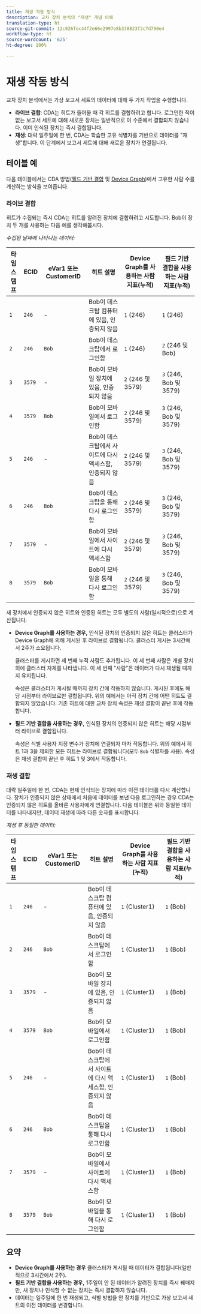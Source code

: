 ```yaml
---
title: 재생 작동 방식
description: 교차 장치 분석의 "재생" 개념 이해
translation-type: ht
source-git-commit: 12c026fec44f2e66e2997e8b338823f2c7d790e4
workflow-type: ht
source-wordcount: '625'
ht-degree: 100%

---
```



# 재생 작동 방식

교차 장치 분석에서는 가상 보고서 세트의 데이터에 대해 두 가지 작업을 수행합니다.

* **라이브 결합**: CDA는 히트가 들어올 때 각 히트를 결합하려고 합니다. 로그인한 적이 없는 보고서 세트에 대해 새로운 장치는 일반적으로 이 수준에서 결합되지 않습니다. 이미 인식된 장치는 즉시 결합됩니다.
* **재생**: 대략 일주일에 한 번, CDA는 학습한 고유 식별자를 기반으로 데이터를 &quot;재생&quot;합니다. 이 단계에서 보고서 세트에 대해 새로운 장치가 연결됩니다.

## 테이블 예

다음 테이블에서는 CDA 방법([필드 기반 결합](field-based-stitching.md) 및 [Device Graph](device-graph.md))에서 고유한 사람 수를 계산하는 방식을 보여줍니다.

### 라이브 결합

히트가 수집되는 즉시 CDA는 히트를 알려진 장치에 결합하려고 시도합니다. Bob이 장치 두 개를 사용하는 다음 예를 생각해봅시다.

*수집된 날짜에 나타나는 데이터:*

| 타임스탬프 | ECID | eVar1 또는 CustomerID | 히트 설명 | Device Graph를 사용하는 사람 지표(누적) | 필드 기반 결합을 사용하는 사람 지표(누적) |
| --- | --- | --- | --- | --- | --- |
| `1` | `246` | - | Bob이 데스크탑 컴퓨터에 있음, 인증되지 않음 | `1` (246) | `1` (246) |
| `2` | `246` | `Bob` | Bob이 데스크탑에서 로그인함 | `1` (246) | `2` (246 및 Bob) |
| `3` | `3579` | - | Bob이 모바일 장치에 있음, 인증되지 않음 | `2` (246 및 3579) | `3` (246, Bob 및 3579) |
| `4` | `3579` | `Bob` | Bob이 모바일에서 로그인함 | `2` (246 및 3579) | `3` (246, Bob 및 3579) |
| `5` | `246` | - | Bob이 데스크탑에서 사이트에 다시 액세스함, 인증되지 않음 | `2` (246 및 3579) | `3` (246, Bob 및 3579) |
| `6` | `246` | `Bob` | Bob이 데스크탑을 통해 다시 로그인함 | `2` (246 및 3579) | `3` (246, Bob 및 3579) |
| `7` | `3579` | - | Bob이 모바일에서 사이트에 다시 액세스함 | `2` (246 및 3579) | `3` (246, Bob 및 3579) |
| `8` | `3579` | `Bob` | Bob이 모바일을 통해 다시 로그인함 | `2` (246 및 3579) | `3` (246, Bob 및 3579) |

새 장치에서 인증되지 않은 히트와 인증된 히트는 모두 별도의 사람(일시적으로)으로 계산됩니다.

* **Device Graph를 사용하는 경우,** 인식된 장치의 인증되지 않은 히트는 클러스터가 Device Graph에 의해 게시된 후 라이브로 결합됩니다. 클러스터 게시는 3시간에서 2주가 소요됩니다.

   클러스터를 게시하면 세 번째 누적 사람도 추가됩니다. 이 세 번째 사람은 개별 장치 외에 클러스터 자체를 나타냅니다. 이 세 번째 &quot;사람&quot;은 데이터가 다시 재생될 때까지 유지됩니다.

   속성은 클러스터가 게시될 때까지 장치 간에 작동하지 않습니다. 게시된 후에도 해당 시점부터 라이브로만 결합됩니다. 위의 예에서는 아직 장치 간에 어떤 히트도 결합되지 않았습니다. 기존 히트에 대한 교차 장치 속성은 재생 결합이 끝난 후에 작동합니다.
* **필드 기반 결합을 사용하는 경우,** 인식된 장치의 인증되지 않은 히트는 해당 시점부터 라이브로 결합됩니다.

   속성은 식별 사용자 지정 변수가 장치에 연결되자 마자 작동합니다. 위의 예에서 히트 1과 3을 제외한 모든 히트는 라이브로 결합됩니다(모두 `Bob` 식별자를 사용). 속성은 재생 결합이 끝난 후 히트 1 및 3에서 작동합니다.

### 재생 결합

대략 일주일에 한 번, CDA는 현재 인식되는 장치에 따라 이전 데이터를 다시 계산합니다. 장치가 인증되지 않은 상태에서 처음에 데이터를 보낸 다음 로그인하는 경우 CDA는 인증되지 않은 히트를 올바른 사용자에게 연결합니다. 다음 테이블은 위와 동일한 데이터를 나타내지만, 데이터 재생에 따라 다른 숫자를 표시합니다.

*재생 후 동일한 데이터:*

| 타임스탬프 | ECID | eVar1 또는 CustomerID | 히트 설명 | Device Graph를 사용하는 사람 지표(누적) | 필드 기반 결합을 사용하는 사람 지표(누적) |
| --- | --- | --- | --- | --- | --- |
| `1` | `246` | - | Bob이 데스크탑 컴퓨터에 있음, 인증되지 않음 | `1` (Cluster1) | `1` (Bob) |
| `2` | `246` | `Bob` | Bob이 데스크탑에서 로그인함 | `1` (Cluster1) | `1` (Bob) |
| `3` | `3579` | - | Bob이 모바일 장치에 있음, 인증되지 않음 | `1` (Cluster1) | `1` (Bob) |
| `4` | `3579` | `Bob` | Bob이 모바일에서 로그인함 | `1` (Cluster1) | `1` (Bob) |
| `5` | `246` | - | Bob이 데스크탑에서 사이트에 다시 액세스함, 인증되지 않음 | `1` (Cluster1) | `1` (Bob) |
| `6` | `246` | `Bob` | Bob이 데스크탑을 통해 다시 로그인함 | `1` (Cluster1) | `1` (Bob) |
| `7` | `3579` | - | Bob이 모바일에서 사이트에 다시 액세스함 | `1` (Cluster1) | `1` (Bob) |
| `8` | `3579` | `Bob` | Bob이 모바일을 통해 다시 로그인함 | `1` (Cluster1) | `1` (Bob) |

## 요약

* **Device Graph를 사용하는 경우** 클러스터가 게시될 때 데이터가 결합됩니다(일반적으로 3시간에서 2주).
* **필드 기반 결합을 사용하는 경우,** 1주일이 안 된 데이터가 알려진 장치를 즉시 꿰매지만, 새 장치나 인식할 수 없는 장치는 즉시 결합하지 않습니다.
* 데이터는 일주일에 한 번 재생되고, 식별 방법을 안 장치를 기반으로 가상 보고서 세트의 이전 데이터를 변경합니다.
